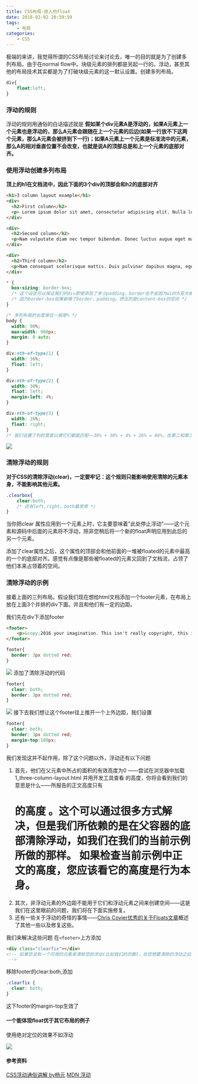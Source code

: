 ```yaml
---
title: CSS布局-烦人的float
date: 2018-02-02 20:59:59
tags:
    - 布局
categories:
    - CSS
---
```


极端的来讲，我觉得所谓的CSS布局讨论来讨论去，唯一的目的就是为了创建多列布局。由于在normal flow中。块级元素的排列都是另起一行的。浮动，甚至其他的布局技术其实都是为了打破块级元素的这一默认设置。创建多列布局。

<!--more-->

```css
div{
    float:left;
}
```
### 浮动的规则
浮动的规则用通俗的白话描述就是
  **假如某个div元素A是浮动的，如果A元素上一个元素也是浮动的，那么A元素会跟随在上一个元素的后边(如果一行放不下这两个元素，那么A元素会被挤到下一行)；如果A元素上一个元素是标准流中的元素，那么A的相对垂直位置不会改变，也就是说A的顶部总是和上一个元素的底部对齐。**

### 使用浮动创建多列布局

**顶上的h1在文档流中，因此下面的3个div的顶部会和h2的底部对齐**

```html
<h1>3 column layout example</h1>
<div>
  <h2>First column</h2>
  <p> Lorem ipsum dolor sit amet, consectetur adipiscing elit. Nulla luctus aliquam dolor, eu lacinia lorem placerat vulputate. Duis felis orci, pulvinar id metus ut, rutrum luctus orci. Cras porttitor imperdiet nunc, at ultricies tellus laoreet sit amet. Sed auctor cursus massa at porta. Integer ligula ipsum, tristique sit amet orci vel, viverra egestas ligula. Curabitur vehicula tellus neque, ac ornare ex malesuada et. In vitae convallis lacus. Aliquam erat volutpat. Suspendisse ac imperdiet turpis. Aenean finibus sollicitudin eros pharetra congue. Duis ornare egestas augue ut luctus. Proin blandit quam nec lacus varius commodo et a urna. Ut id ornare felis, eget fermentum sapien.</p>
</div>

<div>
  <h2>Second column</h2>
  <p>Nam vulputate diam nec tempor bibendum. Donec luctus augue eget malesuada ultrices. Phasellus turpis est, posuere sit amet dapibus ut, facilisis sed est. Nam id risus quis ante semper consectetur eget aliquam lorem. Vivamus tristique elit dolor, sed pretium metus suscipit vel. Mauris ultricies lectus sed lobortis finibus. Vivamus eu urna eget velit cursus viverra quis vestibulum sem. Aliquam tincidunt eget purus in interdum. Cum sociis natoque penatibus et magnis dis parturient montes, nascetur ridiculus mus.</p>
</div>

<div>
  <h2>Third column</h2>
  <p>Nam consequat scelerisque mattis. Duis pulvinar dapibus magna, eget congue purus mollis sit amet. Sed euismod lacus sit amet ex tempus, a semper felis ultrices. Maecenas a efficitur metus. Nullam tempus pharetra pharetra. Morbi in leo mauris. Nullam gravida ligula eros, lacinia sagittis lorem fermentum ut. Praesent dapibus eros vel mi pretium, nec convallis nibh blandit. Sed scelerisque justo ac ligula mollis laoreet. In mattis, risus et porta scelerisque, augue neque hendrerit orci, sit amet imperdiet risus neque vitae lectus. In tempus lectus a quam posuere vestibulum. Duis quis finibus mi. Nullam commodo mi in enim maximus fermentum. Mauris finibus at lorem vel sollicitudin.</p>
</div>
```
```css
* {
  box-sizing: border-box;
  /* 这个设定可以保证我们的div即使添加了多少padding、border也不会因为width变大被挤到下面去 */
  /* 因为border-box如果新增了border、padding。挤压的是content-box的空间 */
}

/* 多列布局的长度单位一般是% */
body {
  width: 90%;
  max-width: 900px;
  margin: 0 auto;
}

div:nth-of-type(1) {
  width: 36%;
  float: left;
}

div:nth-of-type(2) {
  width: 30%;
  float: left;
  margin-left: 4%;
}

div:nth-of-type(3) {
  width: 26%;
  float: right;
}
/* 我们设置了列的宽度以便它们都能匹配——36% + 30% + 4% + 26% = 96%，在第二和第三列之间留下一个4%的余数。 */
```
![](https://raw.githubusercontent.com/caistrong/Blog/master/_posts/css-layout2/3column.png)
### 清除浮动的规则

**对于CSS的清除浮动(clear)，一定要牢记：这个规则只能影响使用清除的元素本身，不能影响其他元素。**

```css
.clearbox{
    clear:both;
    /* 还有left,right。both最常用 */
}
```
当你把clear 属性应用到一个元素上时，它主要意味着"此处停止浮动"——这个元素和源码中后面的元素将不浮动，除非您稍后将一个新的float声明应用到此后的另一个元素。

添加了clear属性之后，这个属性的顶部会和他前面的一堆被floated的元素中最高的一个的底部对齐。感觉有点像是那些被floated的元素又回到了文档流，占领了他们本来占领着的空间。

### 清除浮动的示例

接着上面的三列布局。假设我们现在想给html文档添加一个footer元素，在布局上放在上面3个并排的div下面。并且和他们有一定的边距。

我们先在div下添加footer
```html
<footer>
    <p>&copy;2016 your imagination. This isn't really copyright, this is a mockery of the very concept. Use as you wish.</p>
</footer>
```
```css
footer{
  border: 3px dotted red;
}
```
![](https://raw.githubusercontent.com/caistrong/Blog/master/_posts/css-layout2/beforeclear.png)
添加了清除浮动的代码
```css
footer{
  clear: both;
  border: 3px dotted red;
}

```
![](https://raw.githubusercontent.com/caistrong/Blog/master/_posts/css-layout2/clear.png)
接下去我们想让这个footer往上推开一个上外边距，我们设置
```css
footer{
  clear: both;
  border: 3px dotted red;
  margin-top:100px;
}
```
我们发现这并不起作用，除了这个问题以外，浮动还有以下问题
1. 首先，他们在父元素中所占的面积的有效高度为0 ——尝试在浏览器中加载 1_three-column-layout.html 并用开发工具查看 <body> 的高度，你将会看到我们的意思是什么——所报告的正文高度只有 <h1> 的高度 。这个可以通过很多方式解决，但是我们所依赖的是在父容器的底部清除浮动，如我们在我们的当前示例所做的那样。 如果检查当前示例中正文的高度，您应该看它的高度是行为本身。
2. 其次，非浮动元素的外边距不能用于它们和浮动元素之间来创建空间——这是我们在这里眼前的问题，我们将在下面实施修复。
3. 还有一些关于浮动的奇怪的事情——[Chris Coyier优秀的关于Floats文章](https://css-tricks.com/all-about-floats/)概述了其他一些以及修复这些。

我们来解决这些问题
在`<footer>`上方添加
```html
<div class="clearfix"></div>
<!-- 如果您没有一个可用的元素来清除您的浮动(比如我们的页脚)，在您想要清除的浮动之后添加一个看不见的“clearfix div”是非常有用的
 -->
```
移除footer的clear:both,添加
```css
.clearfix {
  clear: both;
}
```
这下footer的margin-top生效了

#### 一个能体现float优于其它布局的例子

使用绝对定位的效果不如浮动

![](https://raw.githubusercontent.com/caistrong/Blog/master/_posts/css-layout2/floatdemo.png)

#### 参考资料
[CSS浮动通俗讲解 by杨元](https://www.cnblogs.com/iyangyuan/archive/2013/03/27/2983813.html)
[MDN 浮动](https://developer.mozilla.org/zh-CN/docs/Learn/CSS/CSS_layout/Floats)
